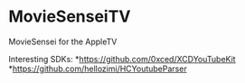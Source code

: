 # MovieSenseiTV
MovieSensei for the AppleTV

Interesting SDKs:
*https://github.com/0xced/XCDYouTubeKit
*https://github.com/hellozimi/HCYoutubeParser
